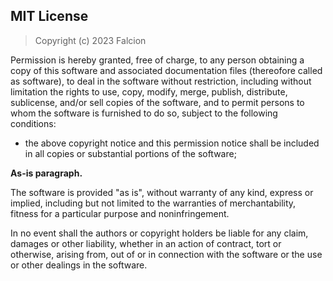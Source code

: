 <!--
 Formatted and re-edited version of MIT.
 No copyright and license statements were modified
 - only resetting of grammatics and visual reforming.
 -->
## MIT License

> Copyright (c) 2023 Falcion

Permission is hereby granted, free of charge, to any person obtaining a copy of this software and associated documentation files (thereofore called as software), to deal in the software without restriction, including without limitation the rights to use, copy, modify, merge, publish, distribute, sublicense, and/or sell copies of the software, and to permit persons to whom the software is furnished to do so, subject to the following conditions:

- the above copyright notice and this permission notice shall be included in all copies or substantial portions of the software;

<!--
 As-is paragraph in another block for
 better readability and common composition.

 DO NOT remove this paragraph in any circumstances.
 -->

**As-is paragraph.**

The software is provided "as is", without warranty of any kind, express or implied, including but not limited to the warranties of merchantability, fitness for a particular purpose and noninfringement. 

In no event shall the authors or copyright holders be liable for any claim, damages or other liability, whether in an action of contract, tort or otherwise, arising from, out of or in connection with the software or the use or other dealings in the software.